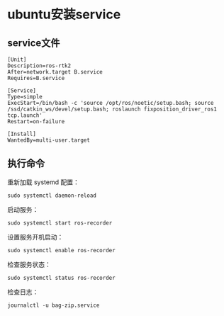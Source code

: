 # ubuntu安装service
## service文件
```
[Unit]
Description=ros-rtk2
After=network.target B.service
Requires=B.service

[Service]
Type=simple
ExecStart=/bin/bash -c 'source /opt/ros/noetic/setup.bash; source /ssd/catkin_ws/devel/setup.bash; roslaunch fixposition_driver_ros1 tcp.launch'
Restart=on-failure

[Install]
WantedBy=multi-user.target

```
## 执行命令
重新加载 systemd 配置：
```
sudo systemctl daemon-reload
```
启动服务：
```
sudo systemctl start ros-recorder
```
设置服务开机启动：
```
sudo systemctl enable ros-recorder
```
检查服务状态：
```
sudo systemctl status ros-recorder
```
检查日志：
```
journalctl -u bag-zip.service
```
